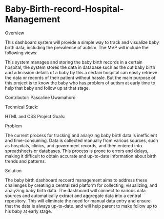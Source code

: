 # Baby-Birth-record-Hospital-Management

Overview

This dashboard system will provide a simple way to track and visualize baby birth data, including the prevalence of autism. The MVP will include the following views:

This system manages and storing the baby birth records in a certain hospital, the system stores the data in database such as the out baby birth and admission details 
of a baby by this a certain hospital can easily retrieve the data or records of their patient without hassle. But the main purpose of this project is to know the baby 
who has problem of autism at early time to help that baby and follow up at that stage. 

Contributor:
Pascaline Uwamahoro

Technical Stack:

HTML and CSS Project Goals:

Problem

The current process for tracking and analyzing baby birth data is inefficient and time-consuming. Data is collected manually from various sources, such as hospitals, 
clinics, and government records, and then entered into spreadsheets or databases. This process is prone to errors and delays, making it difficult to obtain accurate 
and up-to-date information about birth trends and patterns.

Solution

The baby birth dashboard recoerd management aims to address these challenges by creating a centralized platform for collecting, visualizing, and analyzing baby birth data. The dashboard 
will connect to various data sources and automatically extract and aggregate data into a central repository. This will eliminate the need for manual data entry and 
ensure that the data is always up-to-date. and will help parent to make follow up to his baby at early stage.




